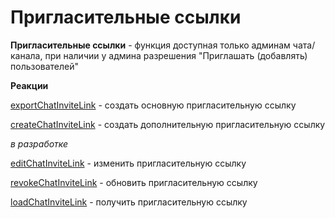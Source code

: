 # Пригласительные ссылки

**Пригласительные ссылки** - функция доступная только админам чата/канала, при наличии у админа разрешения "Приглашать (добавлять) пользователей"


**Реакции** 

[exportChatInviteLink](/docs-test/admin/invitelink/exportchatinvitelink) - создать основную пригласительную ссылку

[createChatInviteLink](/docs-test/admin/invitelink/createchatinvitelink) - создать дополнительную пригласительную ссылку

_в разработке_

[editChatInviteLink](/docs-test/admin/invitelink/editchatinvitelink) - изменить пригласительную ссылку

[revokeChatInviteLink](/docs-test/admin/invitelink/revokechatinvitelink) - обновить пригласительную ссылку

[loadChatInviteLink](/docs-test/admin/invitelink/loadchatinvitelink) - получить пригласительную ссылку



